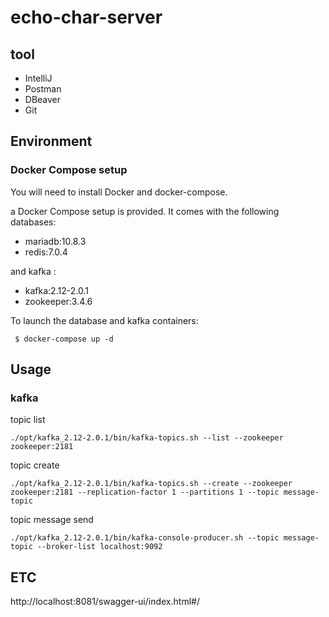 # echo-char-server

## tool
- IntelliJ
- Postman
- DBeaver
- Git

## Environment

### Docker Compose setup
You will need to install Docker and docker-compose.

a Docker Compose setup is provided. It comes with the following databases:

- mariadb:10.8.3
- redis:7.0.4

and kafka :
- kafka:2.12-2.0.1
- zookeeper:3.4.6


To launch the database and kafka containers:

```
 $ docker-compose up -d
```

## Usage

### kafka
topic list
```
./opt/kafka_2.12-2.0.1/bin/kafka-topics.sh --list --zookeeper zookeeper:2181
```

topic create
```
./opt/kafka_2.12-2.0.1/bin/kafka-topics.sh --create --zookeeper zookeeper:2181 --replication-factor 1 --partitions 1 --topic message-topic
```

topic message send
```
./opt/kafka_2.12-2.0.1/bin/kafka-console-producer.sh --topic message-topic --broker-list localhost:9092
```

## ETC
http://localhost:8081/swagger-ui/index.html#/
